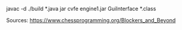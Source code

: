 javac -d ./build *.java
jar cvfe engine1.jar GuiInterface *.class

Sources:
https://www.chessprogramming.org/Blockers_and_Beyond